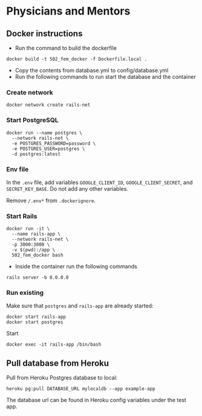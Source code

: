 # Physicians and Mentors

## Docker instructions
* Run the command to build the dockerfile
```
docker build -t 502_fem_docker -f Dockerfile.local .
```

* Copy the contents from database.yml to config/database.yml
* Run the following commands to run start the database and the container

### Create network
```
docker network create rails-net
```

### Start PostgreSQL
```
docker run --name postgres \
  --network rails-net \
  -e POSTGRES_PASSWORD=password \
  -e POSTGRES_USER=postgres \
  -d postgres:latest
```

### Env file
In the `.env` file, add variables `GOOGLE_CLIENT_ID`, `GOOGLE_CLIENT_SECRET`, and `SECRET_KEY_BASE`.  Do not add any other variables.

Remove `/.env*` from `.dockerignore`.

### Start Rails
```
docker run -it \
  --name rails-app \
  --network rails-net \
  -p 3000:3000 \
  -v $(pwd):/app \
  502_fem_docker bash
```

* Inside the container run the following commands

```
rails server -b 0.0.0.0
```

### Run existing

Make sure that `postgres` and `rails-app` are already started:

```
docker start rails-app  
docker start postgres 
```

Start

```
docker exec -it rails-app /bin/bash 
```

## Pull database from Heroku

Pull from Heroku Postgres database to local:

```
heroku pg:pull DATABASE_URL mylocaldb --app example-app
```

The database url can be found in Heroku config variables under the test app.